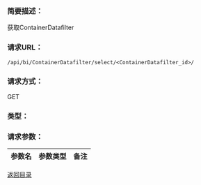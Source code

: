 ### **简要描述：**

获取ContainerDatafilter

### **请求URL：**

`/api/bi/ContainerDatafilter/select/<ContainerDatafilter_id>/`

### **请求方式：**

GET

### **类型：**

### **请求参数：**

|参数名|参数类型|备注|
|:--|:--|:--|

[返回目录](../base.md)